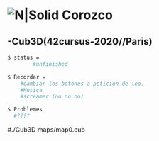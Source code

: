 # ![N|Solid](https://i.ibb.co/vsr6w99/original.png) Corozco
## -Cub3D(42cursus-2020//Paris)

```sh
$ status =
    	#unfinished

$ Recordar =
	#cambiar los botones a peticion de leo.
	#Musica
	#screamer (no no no)

$ Problemes
  #????

```
#./Cub3D maps/map0.cub
